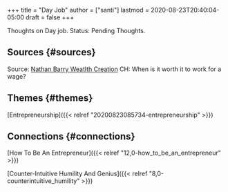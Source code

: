 +++
title = "Day Job"
author = ["santi"]
lastmod = 2020-08-23T20:40:04-05:00
draft = false
+++

Thoughts on Day job.
Status: Pending Thoughts.


## Sources {#sources}

Source: [Nathan Barry Weatlth Creation](https://nathanbarry.com/wealth-creation/) CH: When is it worth it to work for a wage?


## Themes {#themes}

[Entrepreneurship]({{< relref "20200823085734-entrepreneurship" >}})


## Connections {#connections}

[How To Be An Entrepreneur]({{< relref "12,0-how_to_be_an_entrepreneur" >}})

[Counter-Intuitive Humility And Genius]({{< relref "8,0-counterintuitive_humility" >}})
